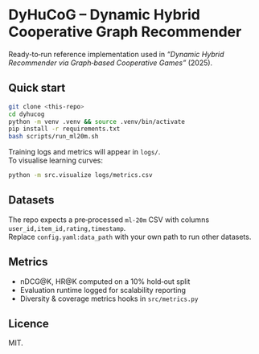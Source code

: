 # DyHuCoG – Dynamic Hybrid Cooperative Graph Recommender

Ready‑to‑run reference implementation used in *“Dynamic Hybrid Recommender via Graph‑based Cooperative Games”* (2025).

## Quick start

```bash
git clone <this‑repo>
cd dyhucog
python -m venv .venv && source .venv/bin/activate
pip install -r requirements.txt
bash scripts/run_ml20m.sh
```

Training logs and metrics will appear in `logs/`.  
To visualise learning curves:

```bash
python -m src.visualize logs/metrics.csv
```

## Datasets

The repo expects a pre‑processed `ml-20m` CSV with columns  
`user_id,item_id,rating,timestamp`.  
Replace `config.yaml:data_path` with your own path to run other datasets.

## Metrics

* nDCG@K, HR@K computed on a 10% hold‑out split  
* Evaluation runtime logged for scalability reporting  
* Diversity & coverage metrics hooks in `src/metrics.py`

## Licence

MIT.
